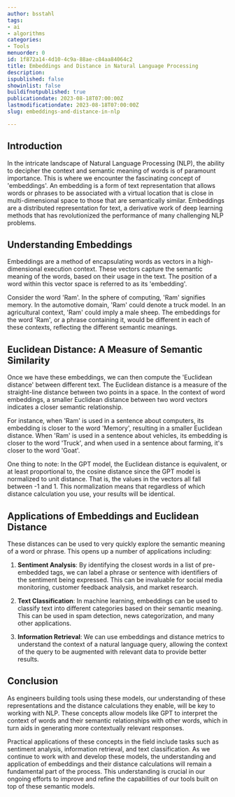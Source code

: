 ```yaml
---
author: bsstahl
tags:
- ai
- algorithms
categories:
- Tools
menuorder: 0
id: 1f872a14-4d10-4c9a-88ae-c84aa84064c2
title: Embeddings and Distance in Natural Language Processing
description: 
ispublished: false
showinlist: false
buildifnotpublished: true
publicationdate: 2023-08-18T07:00:00Z
lastmodificationdate: 2023-08-18T07:00:00Z
slug: embeddings-and-distance-in-nlp

---
```


## Introduction

In the intricate landscape of Natural Language Processing (NLP), the ability to decipher the context and semantic meaning of words is of paramount importance. This is where we encounter the fascinating concept of 'embeddings'. An embedding is a form of text representation that allows words or phrases to be associated with a virtual location that is close in multi-dimensional space to those that are semantically similar. Embeddings are a distributed representation for text, a derivative work of deep learning methods that has revolutionized the performance of many challenging NLP problems.

## Understanding Embeddings

Embeddings are a method of encapsulating words as vectors in a high-dimensional execution context. These vectors capture the semantic meaning of the words, based on their usage in the text. The position of a word within this vector space is referred to as its 'embedding'.

Consider the word 'Ram'. In the sphere of computing, 'Ram' signifies memory. In the automotive domain, 'Ram' could denote a truck model. In an agricultural context, 'Ram' could imply a male sheep. The embeddings for the word 'Ram', or a phrase containing it, would be different in each of these contexts, reflecting the different semantic meanings.

## Euclidean Distance: A Measure of Semantic Similarity

Once we have these embeddings, we can then compute the 'Euclidean distance' between different text. The Euclidean distance is a measure of the straight-line distance between two points in a space. In the context of word embeddings, a smaller Euclidean distance between two word vectors indicates a closer semantic relationship.

For instance, when 'Ram' is used in a sentence about computers, its embedding is closer to the word 'Memory', resulting in a smaller Euclidean distance. When 'Ram' is used in a sentence about vehicles, its embedding is closer to the word 'Truck', and when used in a sentence about farming, it's closer to the word 'Goat'.

One thing to note: In the GPT model, the Euclidean distance is equivalent, or at least proportional to, the cosine distance since the GPT model is normalized to unit distance. That is, the values in the vectors all fall between -1 and 1. This normalization means that regardless of which distance calculation you use, your results will be identical.

## Applications of Embeddings and Euclidean Distance

These distances can be used to very quickly explore the semantic meaning of a word or phrase. This opens up a number of applications including:

1. **Sentiment Analysis**: By identifying the closest words in a list of pre-embedded tags, we can label a phrase or sentence with identifiers of the sentiment being expressed. This can be invaluable for social media monitoring, customer feedback analysis, and market research.

2. **Text Classification**: In machine learning, embeddings can be used to classify text into different categories based on their semantic meaning. This can be used in spam detection, news categorization, and many other applications.

3. **Information Retrieval**: We can use embeddings and distance metrics to understand the context of a natural language query, allowing the context of the query to be augmented with relevant data to provide better results.

## Conclusion

As engineers building tools using these models, our understanding of these representations and the distance calculations they enable, will be key to working with NLP. These concepts allow models like GPT to interpret the context of words and their semantic relationships with other words, which in turn aids in generating more contextually relevant responses.

Practical applications of these concepts in the field include tasks such as sentiment analysis, information retrieval, and text classification. As we continue to work with and develop these models, the understanding and application of embeddings and their distance calculations will remain a fundamental part of the process. This understanding is crucial in our ongoing efforts to improve and refine the capabilities of our tools built on top of these semantic models.
